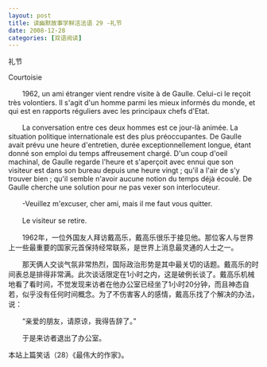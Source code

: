 ```yaml
---
layout: post
title: 读幽默故事学鲜活法语 29 -礼节
date: 2008-12-28
categories: [双语阅读]  
---
```


礼节

Courtoisie

　　1962, un ami étranger vient rendre visite à de Gaulle. Celui-ci le reçoit très volontiers. Il s'agit d'un homme parmi les mieux informés du monde, et qui est en rapports réguliers avec les principaux chefs d'Etat.

　　La conversation entre ces deux hommes est ce jour-là animée. La situation politique internationale est des plus préoccupantes. De Gaulle avait prévu une heure d'entretien, durée exceptionnellement longue, étant donné son emploi du temps affreusement chargé. D'un coup d'oeil machinal, de Gaulle regarde l'heure et s'aperçoit avec ennui que son visiteur est dans son bureau depuis une heure vingt ; qu'il a l'air de s'y trouver bien ; qu'il semble n'avoir aucune notion du temps déjà écoulé. De Gaulle cherche une solution pour ne pas vexer son interlocuteur.

　　-Veuillez m'excuser, cher ami, mais il me faut vous quitter.

　　Le visiteur se retire.



　　1962年，一位外国友人拜访戴高乐，戴高乐很乐于接见他。那位客人与世界上一些最重要的国家元首保持经常联系，是世界上消息最灵通的人士之一。

　　那天俩人交谈气氛非常热烈，国际政治形势是其中最关切的话题。戴高乐的时间表总是排得非常满。此次谈话限定在1小时之内，这是破例长谈了。戴高乐机械地看了看时间，不觉发现来访者在他办公室已经坐了1小时20分钟，而且神态自若，似乎没有任何时间概念。为了不伤害客人的感情，戴高乐找了个解决的办法，说：

　　“亲爱的朋友，请原谅，我得告辞了。”

　　于是来访者退出了办公室。

本站上篇笑话（28）《最伟大的作家》。
